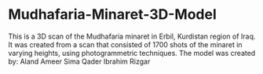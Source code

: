 # Mudhafaria-Minaret-3D-Model
This is a 3D scan of the Mudhafaria minaret in Erbil, Kurdistan region of Iraq. It was created from a scan that consisted of 1700 shots of the minaret in varying heights, using photogrammetric techniques.
The model was created by:
Aland Ameer
Sima Qader
Ibrahim Rizgar
